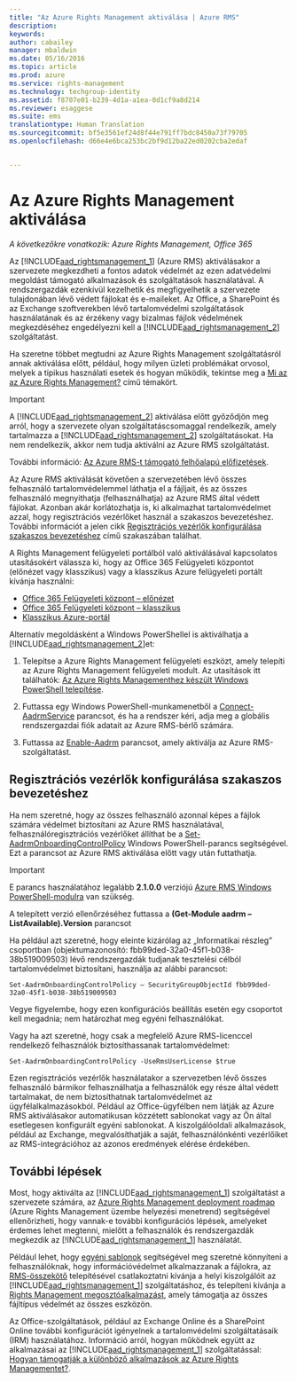 ```yaml
---
title: "Az Azure Rights Management aktiválása | Azure RMS"
description: 
keywords: 
author: cabailey
manager: mbaldwin
ms.date: 05/16/2016
ms.topic: article
ms.prod: azure
ms.service: rights-management
ms.technology: techgroup-identity
ms.assetid: f8707e01-b239-4d1a-a1ea-0d1cf9a8d214
ms.reviewer: esaggese
ms.suite: ems
translationtype: Human Translation
ms.sourcegitcommit: bf5e3561ef24d8f44e791ff7bdc8450a73f79705
ms.openlocfilehash: d66e4e6bca253bc2bf9d12ba22ed0202cba2edaf


---
```


# Az Azure Rights Management aktiválása

*A következőkre vonatkozik: Azure Rights Management, Office 365*

Az [!INCLUDE[aad_rightsmanagement_1](../includes/aad_rightsmanagement_1_md.md)] (Azure RMS) aktiválásakor a szervezete megkezdheti a fontos adatok védelmét az ezen adatvédelmi megoldást támogató alkalmazások és szolgáltatások használatával. A rendszergazdák ezenkívül kezelhetik és megfigyelhetik a szervezete tulajdonában lévő védett fájlokat és e-maileket. Az Office, a SharePoint és az Exchange szoftverekben lévő tartalomvédelmi szolgáltatások használatának és az érzékeny vagy bizalmas fájlok védelmének megkezdéséhez engedélyezni kell a [!INCLUDE[aad_rightsmanagement_2](../includes/aad_rightsmanagement_2_md.md)] szolgáltatást.

Ha szeretne többet megtudni az Azure Rights Management szolgáltatásról annak aktiválása előtt, például, hogy milyen üzleti problémákat orvosol, melyek a tipikus használati esetek és hogyan működik, tekintse meg a [ Mi az az Azure Rights Management?](../understand-explore/what-is-azure-rms.md) című témakört.

> [!IMPORTANT]
> A [!INCLUDE[aad_rightsmanagement_2](../includes/aad_rightsmanagement_2_md.md)] aktiválása előtt győződjön meg arról, hogy a szervezete olyan szolgáltatáscsomaggal rendelkezik, amely tartalmazza a [!INCLUDE[aad_rightsmanagement_2](../includes/aad_rightsmanagement_2_md.md)] szolgáltatásokat. Ha nem rendelkezik, akkor nem tudja aktiválni az Azure RMS szolgáltatást.
>
> További információ: [Az Azure RMS-t támogató felhőalapú előfizetések](../get-started/requirements-subscriptions.md).

Az Azure RMS aktiválását követően a szervezetében lévő összes felhasználó tartalomvédelemmel láthatja el a fájljait, és az összes felhasználó megnyithatja (felhasználhatja) az Azure RMS által védett fájlokat. Azonban akár korlátozhatja is, ki alkalmazhat tartalomvédelmet azzal, hogy regisztrációs vezérlőket használ a szakaszos bevezetéshez. További információt a jelen cikk [Regisztrációs vezérlők konfigurálása szakaszos bevezetéshez](#configuring-onboarding-controls-for-a-phased-deployment) című szakaszában találhat.

A Rights Management felügyeleti portálból való aktiválásával kapcsolatos utasításokért válassza ki, hogy az Office 365 Felügyeleti központot (előnézet vagy klasszikus) vagy a klasszikus Azure felügyeleti portált kívánja használni:


- [Office 365 Felügyeleti központ – előnézet](activate-office365-preview.md)
- [Office 365 Felügyeleti központ – klasszikus](activate-office365-classic.md)
- [Klasszikus Azure-portál](activate-azure-classic.md)

Alternatív megoldásként a Windows PowerShellel is aktiválhatja a [!INCLUDE[aad_rightsmanagement_2](../includes/aad_rightsmanagement_2_md.md)]et:

1. Telepítse a Azure Rights Management felügyeleti eszközt, amely telepíti az Azure Rights Management felügyeleti modult. Az utasítások itt találhatók: [Az Azure Rights Managementhez készült Windows PowerShell telepítése](../deploy-use/install-powershell.md).

2. Futtassa egy Windows PowerShell-munkamenetből a [Connect-AadrmService](https://msdn.microsoft.com/library/windowsazure/dn629415.aspx) parancsot, és ha a rendszer kéri, adja meg a globális rendszergazdai fiók adatait az Azure RMS-bérlő számára.

3. Futtassa az [Enable-Aadrm](http://msdn.microsoft.com/library/windowsazure/dn629412.aspx) parancsot, amely aktiválja az Azure RMS-szolgáltatást.

## Regisztrációs vezérlők konfigurálása szakaszos bevezetéshez
Ha nem szeretné, hogy az összes felhasználó azonnal képes a fájlok számára védelmet biztosítani az Azure RMS használatával, felhasználóregisztrációs vezérlőket állíthat be a [Set-AadrmOnboardingControlPolicy](http://msdn.microsoft.com/library/azure/dn857521.aspx) Windows PowerShell-parancs segítségével. Ezt a parancsot az Azure RMS aktiválása előtt vagy után futtathatja.

> [!IMPORTANT]
> E parancs használatához legalább **2.1.0.0** verziójú [Azure RMS Windows PowerShell-modulra](http://go.microsoft.com/fwlink/?LinkId=257721) van szükség.
>
> A telepített verzió ellenőrzéséhez futtassa a **(Get-Module aadrm –ListAvailable).Version** parancsot

Ha például azt szeretné, hogy eleinte kizárólag az „Informatikai részleg” csoportban (objektumazonosító: fbb99ded-32a0-45f1-b038-38b519009503) lévő rendszergazdák tudjanak tesztelési célból tartalomvédelmet biztosítani, használja az alábbi parancsot:

```
Set-AadrmOnboardingControlPolicy – SecurityGroupObjectId fbb99ded-32a0-45f1-b038-38b519009503
```
Vegye figyelembe, hogy ezen konfigurációs beállítás esetén egy csoportot kell megadnia; nem határozhat meg egyéni felhasználókat.

Vagy ha azt szeretné, hogy csak a megfelelő Azure RMS-licenccel rendelkező felhasználók biztosíthassanak tartalomvédelmet:

```
Set-AadrmOnboardingControlPolicy -UseRmsUserLicense $true
```
Ezen regisztrációs vezérlők használatakor a szervezetben lévő összes felhasználó bármikor felhasználhatja a felhasználók egy része által védett tartalmakat, de nem biztosíthatnak tartalomvédelmet az ügyfélalkalmazásokból. Például az Office-ügyfélben nem látják az Azure RMS aktiválásakor automatikusan közzétett sablonokat vagy az Ön által esetlegesen konfigurált egyéni sablonokat.  A kiszolgálóoldali alkalmazások, például az Exchange, megvalósíthatják a saját, felhasználónkénti vezérlőiket az RMS-integrációhoz az azonos eredmények elérése érdekében.


## További lépések
Most, hogy aktiválta az [!INCLUDE[aad_rightsmanagement_1](../includes/aad_rightsmanagement_1_md.md)] szolgáltatást a szervezete számára, az [Azure Rights Management deployment roadmap](../plan-design/deployment-roadmap.md) (Azure Rights Management üzembe helyezési menetrend) segítségével ellenőrizheti, hogy vannak-e további konfigurációs lépések, amelyeket érdemes lehet megtenni, mielőtt a felhasználók és rendszergazdák megkezdik az [!INCLUDE[aad_rightsmanagement_1](../includes/aad_rightsmanagement_1_md.md)] használatát. 

Például lehet, hogy [egyéni sablonok](configure-custom-templates.md) segítségével meg szeretné könnyíteni a felhasználóknak, hogy információvédelmet alkalmazzanak a fájlokra, az [RMS-összekötő](deploy-rms-connector.md) telepítésével csatlakoztatni kívánja a helyi kiszolgálóit az [!INCLUDE[aad_rightsmanagement_1](../includes/aad_rightsmanagement_1_md.md)] szolgáltatáshoz, és telepíteni kívánja a [Rights Management megosztóalkalmazást](../rms-client/sharing-app-windows.md), amely támogatja az összes fájltípus védelmét az összes eszközön. 

Az Office-szolgáltatások, például az Exchange Online és a SharePoint Online további konfigurációt igényelnek a tartalomvédelmi szolgáltatásaik (IRM) használatához. Információ arról, hogyan működnek együtt az alkalmazásai az [!INCLUDE[aad_rightsmanagement_1](../includes/aad_rightsmanagement_1_md.md)] szolgáltatással: [Hogyan támogatják a különböző alkalmazások az Azure Rights Managementet?](../understand-explore/applications-support.md).




<!--HONumber=Jun16_HO5-->


